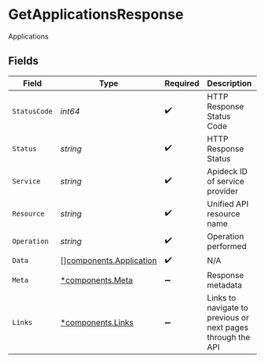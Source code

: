 # GetApplicationsResponse

Applications


## Fields

| Field                                                              | Type                                                               | Required                                                           | Description                                                        | Example                                                            |
| ------------------------------------------------------------------ | ------------------------------------------------------------------ | ------------------------------------------------------------------ | ------------------------------------------------------------------ | ------------------------------------------------------------------ |
| `StatusCode`                                                       | *int64*                                                            | :heavy_check_mark:                                                 | HTTP Response Status Code                                          | 200                                                                |
| `Status`                                                           | *string*                                                           | :heavy_check_mark:                                                 | HTTP Response Status                                               | OK                                                                 |
| `Service`                                                          | *string*                                                           | :heavy_check_mark:                                                 | Apideck ID of service provider                                     | sap-successfactors                                                 |
| `Resource`                                                         | *string*                                                           | :heavy_check_mark:                                                 | Unified API resource name                                          | Applications                                                       |
| `Operation`                                                        | *string*                                                           | :heavy_check_mark:                                                 | Operation performed                                                | all                                                                |
| `Data`                                                             | [][components.Application](../../models/components/application.md) | :heavy_check_mark:                                                 | N/A                                                                |                                                                    |
| `Meta`                                                             | [*components.Meta](../../models/components/meta.md)                | :heavy_minus_sign:                                                 | Response metadata                                                  |                                                                    |
| `Links`                                                            | [*components.Links](../../models/components/links.md)              | :heavy_minus_sign:                                                 | Links to navigate to previous or next pages through the API        |                                                                    |